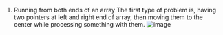 1. Running from both ends of an array
The first type of problem is, having two pointers at left and right end of array, then moving them to the center while processing something with them.
![image](https://github.com/riti2601/Coding_Solutions/assets/96540421/ef774b96-97a2-4185-a40a-5fe3ea6d94fa)

